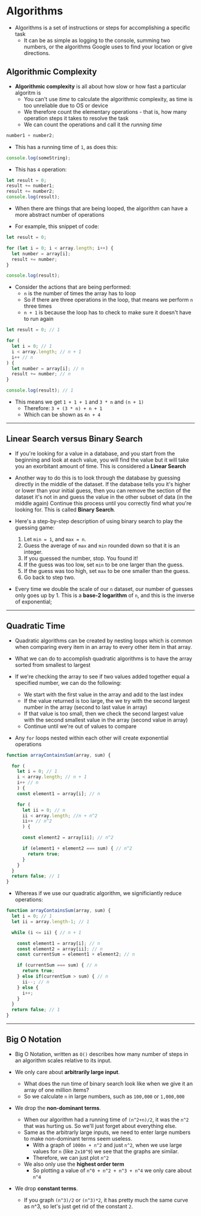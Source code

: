 # Algorithms

* Algorithms is a set of instructions or steps for accomplishing a specific task
  * It can be as simple as logging to the console, summing two numbers, or the algorithms Google uses to find your location or give directions.

## Algorithmic Complexity

* **Algorithmic complexity** is all about how slow or how fast a particular algoritm is
  * You can't use *time* to calculate the algorithmic complexity, as time is too unreliable due to OS or device
  * We therefore count the elementary operations - that is, how many operation steps it takes to resolve the task
  * We can count the operations and call it the *running time*

```js
number1 + number2;
```

* This has a running time of `1`, as does this:

```js
console.log(someString);
```

* This has `4` operation:

```js
let result = 0;
result += number1;
result += number2;
console.log(result);
```

* When there are things that are being looped, the algorithm can have a more abstract number of operations

* For example, this snippet of code:

```js
let result = 0;

for (let i = 0; i < array.length; i++) {
  let number = array[i];
  result += number;
}

console.log(result);
```

* Consider the actions that are being performed:
  * `n` is the number of times the array has to loop
  * So if there are three operations in the loop, that means we perform `n` three times
  * `n + 1` is because the loop has to check to make sure it doesn't have to run again

```js
let result = 0; // 1

for (
  let i = 0; // 1
  i < array.length; // n + 1
  i++ // n
) {
  let number = array[i]; // n
  result += number; // n
}

console.log(result); // 1
```

* This means we get `1 + 1 + 1` and `3 * n` and `(n + 1)`
  * Therefore: `3 + (3 * n) + n + 1`
  * Which can be shown as `4n + 4`

---

## Linear Search versus Binary Search

* If you're looking for a value in a database, and you start from the beginning and look at each value, you will find the value but it will take you an exorbitant amount of time. This is considered a **Linear Search**

* Another way to do this is to look through the database by guessing directly in the middle of the dataset. If the database tells you it's higher or lower than your initial guess, then you can remove the section of the dataset it's not in and guess the value in the other subset of data (in the middle again) Continue this process until you correctly find what you're looking for. This is called **Binary Search**.

* Here's a step-by-step description of using binary search to play the guessing game:
  1. Let `min = 1`, and `max = n`.
  2. Guess the average of `max` and `min` rounded down so that it is an integer.
  3. If you guessed the number, stop. You found it!
  4. If the guess was too low, set `min` to be one larger than the guess.
  5. If the guess was too high, set `max` to be one smaller than the guess.
  6. Go back to step two.

* Every time we double the scale of our `n` dataset, our number of guesses only goes up by 1. This is a **base-2 logarithm** of `n`, and this is the inverse of exponential;

---

## Quadratic Time

* Quadratic algorithms can be created by nesting loops which is common when comparing every item in an array to every other item in that array.

* What we can do to accomplish quadratic algorithms is to have the array sorted from smallest to largest

* If we're checking the array to see if two values added together equal a specified number, we can do the following:
  * We start with the first value in the array and add to the last index
  * If the value returned is too large, the we try with the second largest number in the array (second to last value in array)
  * If that value is too small, then we check the second largest value with the second smallest value in the array (second value in array)
  * Continue until we're out of values to compare

* Any `for` loops nested within each other will create exponential operations

```js
function arrayContainsSum(array, sum) {

  for (
    let i = 0; // 1
    i < array.length; // n + 1
    i++ // n
    ) {
    const element1 = array[i]; // n

    for (
      let ii = 0; // n
      ii < array.length; //n + n^2
      ii++ // n^2
      ) {

      const element2 = array[ii]; // n^2

      if (element1 + element2 === sum) { // n^2
        return true;
      }
    }
  }
  return false; // 1
}
```

* Whereas if we use our quadratic algorithm, we significiantly reduce operations:

```js
function arrayContainsSum(array, sum) {
  let i = 0; // 1
  let ii = array.length-1; // 1

  while (i <= ii) { // n + 1

    const element1 = array[i]; // n
    const element2 = array[ii]; // n
    const currentSum = element1 + element2; // n

    if (currentSum === sum) { // n
      return true;
    } else if(currentSum > sum) { // n
      ii--; // n
    } else {
      i++;
    }
  }
  return false; // 1
}
```

---

## Big O Notation

* Big O Notation, written as `O()` describes how many number of steps in an algorithm scales relative to its input.

* We only care about **arbitrarily large input**.
  * What does the run time of binary search look like when we give it an array of one million items?
  * So we calculate `n` in large numbers, such as `100,000` or `1,000,000`

* We drop the **non-dominant terms**.
  * When our algorithm had a running time of `(n^2+n)/2`, it was the `n^2` that was hurting us. So we'll just forget about everything else.
  * Same as the arbitrarly large inputs, we need to enter large numbers to make non-dominant terms seem useless.
    * With a graph of `1000n + n^2` and just `n^2`, when we use large values for `n` (like `2x10^9`) we see that the graphs are similar.
    * Therefore, we can just plot `n^2`
  * We also only use the **highest order term**
    * So plotting a value of `n^0 + n^2 + n^3 + n^4` we only care about `n^4`

* We drop **constant terms**.
  * If you graph `(n^3)/2` or `(n^3)*2`, it has pretty much the same curve as n^3, so let's just get rid of the constant `2`.
